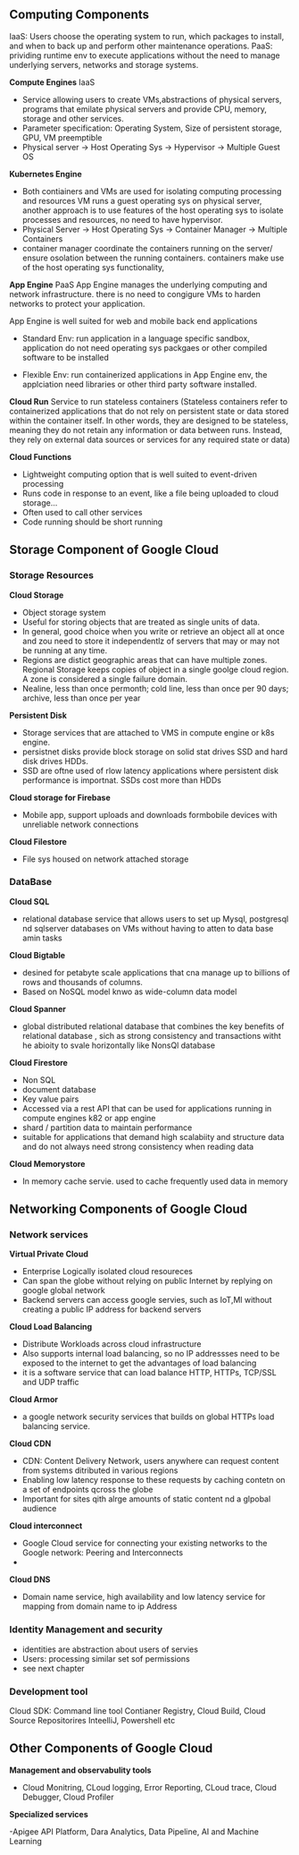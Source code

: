 ## Computing Components
IaaS: Users choose the operating system to run, which packages to install, and when to back up and perform other maintenance operations.
PaaS: prividing runtime env to execute applications without the need to manage underlying servers, networks and storage systems.

**Compute Engines** IaaS
- Service allowing users to create VMs,abstractions of physical servers, programs that emilate physical servers and provide CPU, memory, storage and other services.
- Parameter specification: Operating System, Size of persistent storage, GPU, VM preemptible
- Physical server -> Host Operating Sys -> Hypervisor -> Multiple Guest OS


**Kubernetes Engine**
- Both contiainers and VMs are used for isolating computing processing and resources
 VM runs a guest operating sys on physical server, another approach is to use features of the host operating sys to isolate processes and resources, no need to have hypervisor. 
- Physical Server -> Host Operating Sys -> Container Manager -> Multiple Containers
- container manager coordinate the containers running on the server/ ensure osolation between the running containers. containers make use of the host operating sys functionality,


**App Engine** PaaS
App Engine manages the underlying computing and network infrastructure. there is no need to congigure VMs to harden networks to protect your application.

App Engine is well suited for web and mobile back end applications

- Standard Env: run application in a language specific sandbox, application do not need operating sys packgaes or other compiled software to be installed

- Flexible Env: run containerized applications in App Engine env, the applciation need libraries or other third party software installed.


**Cloud Run**
Service to run stateless containers (Stateless containers refer to containerized applications that do not rely on persistent state or data stored within the container itself. In other words, they are designed to be stateless, meaning they do not retain any information or data between runs. Instead, they rely on external data sources or services for any required state or data)

**Cloud Functions**
- Lightweight computing option that is well suited to event-driven processing
- Runs code in response to an event, like a file being uploaded to cloud storage...
- Often used to call other services
- Code running should be short running


## Storage Component of Google Cloud

### Storage Resources

**Cloud Storage**
- Object storage system
- Useful for storing objects that are treated as single units of data.
- In general, good choice when you write or retrieve an object all at once and zou need to store it independentlz of servers that may or may not be running at any time.
- Regions are distict geographic areas that can have multiple zones. Regional Storage keeps copies of object in a single goolge cloud region. A zone is considered a single failure domain.
- Nealine, less than once permonth; cold line, less than once per 90 days; archive, less than once per year


**Persistent Disk**
- Storage services that are attached to VMS in compute engine or k8s engine. 
- persistnet disks provide block storage on solid stat drives SSD and hard disk drives HDDs.
- SSD are oftne used of rlow latency applications where persistent disk performance is importnat. SSDs cost more than HDDs


**Cloud storage for Firebase**
- Mobile app, support uploads and downloads formbobile devices with unreliable network connections


**Cloud Filestore**
- File sys housed on network attached storage


### DataBase

**Cloud SQL**
- relational database service that allows users to set up Mysql, postgresql nd sqlserver databases on VMs without having to atten to data base amin tasks


**Cloud Bigtable**
- desined for petabyte scale applications that cna manage up to billions of rows and thousands of columns.
- Based on NoSQL model knwo as wide-column data model

**Cloud Spanner**
- global distributed relational database  that combines the key benefits of relational database , sich as strong consistency and transactions witht he abioity to svale horizontally like NonsQl database

**Cloud Firestore**
- Non SQL
- document database
- Key value pairs
- Accessed via a rest API that can be used for applications running in compute engines k82 or app engine
- shard / partition data to maintain performance
- suitable for applications that demand high scalabiity and structure data and do not always need strong consistency when reading data


**Cloud Memorystore**
- In memory cache servie. used to cache frequently used data in memory


## Networking Components of Google Cloud

### Network services

**Virtual Private Cloud**
- Enterprise Logically isolated cloud resoureces
- Can span the globe without relying on public Internet by replying on google global network
- Backend servers can access google servies, such as IoT,Ml without creating a public IP address for backend servers

**Cloud Load Balancing**
- Distribute Workloads across cloud infrastructure
- Also supports internal load balancing, so no IP addressses need to be exposed to the internet to get the advantages of load balancing
- it is a software service that can load balance HTTP, HTTPs, TCP/SSL and UDP traffic

**Cloud Armor**
- a google network security services that builds on global HTTPs load balancing service.

**Cloud CDN**
- CDN: Content Delivery Network, users anywhere can request content from systems ditributed in various regions
- Enabling low latency response to these requests by caching contetn on a set of endpoints qcross the globe
- Important for sites qith alrge amounts of static content nd a glpobal audience

**Cloud interconnect**
- Google Cloud service for connecting your existing networks to the Google network: Peering and Interconnects
- 

**Cloud DNS**
- Domain name service, high availability and low latency service for mapping from domain name to ip Address

### Identity Management and security
- identities are abstraction about users of servies
- Users: processing similar set sof permissions
- see next chapter

### Development tool

Cloud SDK: Command line tool
Contianer Registry, Cloud Build, Cloud Source Repositorires
InteelliJ, Powershell etc

## Other Components of Google Cloud

**Management and observabulity tools**

- Cloud Monitring, CLoud logging, Error Reporting, CLoud trace, Cloud Debugger, Cloud Profiler

**Specialized services**

-Apigee API Platform, Dara Analytics, Data Pipeline, AI and Machine Learning 